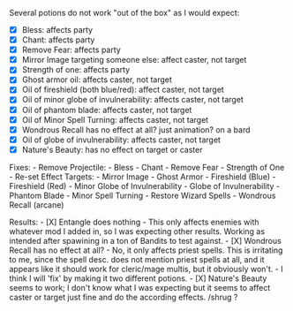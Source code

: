 Several potions do not work "out of the box" as I would expect:

- [X] Bless: affects party
- [X] Chant: affects party
- [X] Remove Fear: affects party
- [X] Mirror Image targeting someone else: affect caster, not target
- [X] Strength of one: affects party
- [X] Ghost armor oil: affects caster, not target
- [X] Oil of fireshield (both blue/red): affect caster, not target
- [X] Oil of minor globe of invulnerability: affects caster, not target
- [X] Oil of phantom blade: affects caster, not target
- [X] Oil of Minor Spell Turning: affects caster, not target
- [X] Wondrous Recall has no effect at all? just animation? on a bard
- [X] Oil of globe of invulnerability: affects caster, not target
- [X] Nature's Beauty: has no effect on target or caster

Fixes:
    - Remove Projectile:
        - Bless
        - Chant
        - Remove Fear
        - Strength of One
    - Re-set Effect Targets:
        - Mirror Image
        - Ghost Armor
        - Fireshield (Blue)
        - Fireshield (Red)
        - Minor Globe of Invulnerability
        - Globe of Invulnerability
        - Phantom Blade
        - Minor Spell Turning
    - Restore Wizard Spells
        - Wondrous Recall (arcane)

Results:
    - [X] Entangle does nothing
        - This only affects enemies with whatever mod I added in, so I was expecting other results. Working as intended after spawining in a ton of Bandits to test against.
    - [X] Wondrous Recall has no effect at all?
        - No, it only affects priest spells. This is irritating to me, since the spell desc. does not mention priest spells at all, and it appears like it should work for cleric/mage multis, but it obviously won't.
        - I think I will 'fix' by making it two different potions.
    - [X] Nature's Beauty seems to work; I don't know what I was expecting but it seems to affect caster or target just
        fine and do the according effects. /shrug ?
